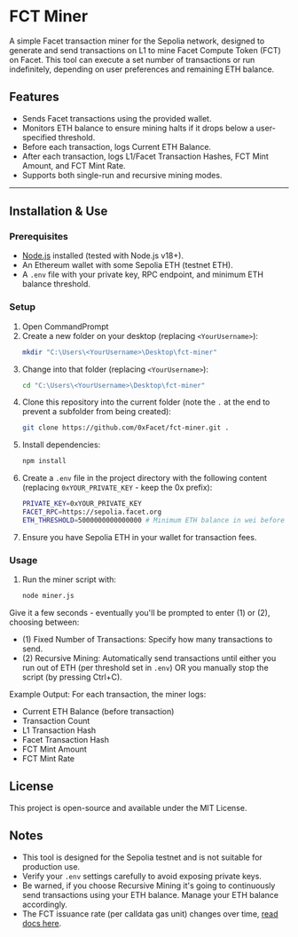 # FCT Miner

A simple Facet transaction miner for the Sepolia network, designed to generate and send transactions on L1 to mine Facet Compute Token (FCT) on Facet. This tool can execute a set number of transactions or run indefinitely, depending on user preferences and remaining ETH balance.

## Features

- Sends Facet transactions using the provided wallet.
- Monitors ETH balance to ensure mining halts if it drops below a user-specified threshold.
- Before each transaction, logs Current ETH Balance.
- After each transaction, logs L1/Facet Transaction Hashes, FCT Mint Amount, and FCT Mint Rate.
- Supports both single-run and recursive mining modes.

---

## Installation & Use

### Prerequisites

- [Node.js](https://nodejs.org) installed (tested with Node.js v18+).
- An Ethereum wallet with some Sepolia ETH (testnet ETH).
- A `.env` file with your private key, RPC endpoint, and minimum ETH balance threshold.

### Setup

1. Open CommandPrompt
2. Create a new folder on your desktop (replacing `<YourUsername>`):
   ```bash
   mkdir "C:\Users\<YourUsername>\Desktop\fct-miner"
3. Change into that folder (replacing `<YourUsername>`):
   ```bash
   cd "C:\Users\<YourUsername>\Desktop\fct-miner"
4. Clone this repository into the current folder (note the `.` at the end to prevent a subfolder from being created):
   ```bash
   git clone https://github.com/0xFacet/fct-miner.git .
5. Install dependencies:
   ```bash
   npm install
6. Create a `.env` file in the project directory with the following content (replacing `0xYOUR_PRIVATE_KEY` - keep the 0x prefix):
   ```bash
   PRIVATE_KEY=0xYOUR_PRIVATE_KEY
   FACET_RPC=https://sepolia.facet.org
   ETH_THRESHOLD=5000000000000000 # Minimum ETH balance in wei before stopping (example: 0.005 ETH)
7. Ensure you have Sepolia ETH in your wallet for transaction fees.

### Usage
1. Run the miner script with:
   ```bash
   node miner.js
Give it a few seconds - eventually you'll be prompted to enter (1) or (2), choosing between:
- (1) Fixed Number of Transactions: Specify how many transactions to send.
- (2) Recursive Mining: Automatically send transactions until either you run out of ETH (per threshold set in `.env`) OR you manually stop the script (by pressing Ctrl+C).

Example Output:
For each transaction, the miner logs:
- Current ETH Balance (before transaction)
- Transaction Count
- L1 Transaction Hash
- Facet Transaction Hash
- FCT Mint Amount
- FCT Mint Rate

## License
This project is open-source and available under the MIT License.

## Notes
- This tool is designed for the Sepolia testnet and is not suitable for production use.
- Verify your `.env` settings carefully to avoid exposing private keys.
- Be warned, if you choose Recursive Mining it's going to continuously send transactions using your ETH balance. Manage your ETH balance accordingly.
- The FCT issuance rate (per calldata gas unit) changes over time, [read docs here](https://docs.facet.org/3.-technical-details/facets-gas-mechanism).
